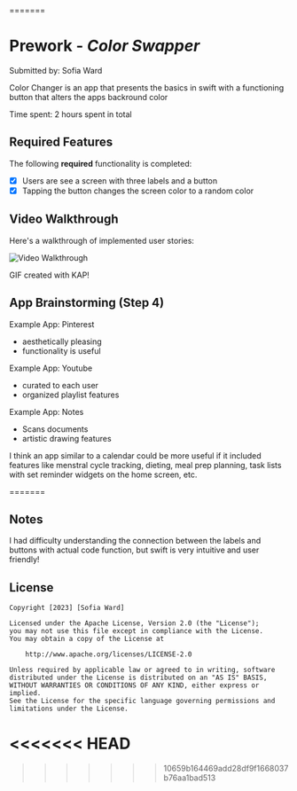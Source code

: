 
=======
# Prework - *Color Swapper*
Submitted by: Sofia Ward

Color Changer is an app that presents the basics in swift with a functioning button that alters the apps backround color 

Time spent: 2 hours spent in total

## Required Features

The following **required** functionality is completed:

- [x] Users are see a screen with three labels and a button
- [x] Tapping the button changes the screen color to a random color
 
## Video Walkthrough

Here's a walkthrough of implemented user stories:

<img src='file:///private/var/folders/vl/5vvkz9vn0wx4n8042vcvf2lc0000gp/T/30aff3e8dff565296cd518c4c67efd0f/Kapture%202023-08-10%20at%2019.13.20.gif' title='Video Walkthrough' width='' alt='Video Walkthrough' />

GIF created with KAP!  

## App Brainstorming (Step 4)

Example App: Pinterest
- aesthetically pleasing
- functionality is useful

Example App: Youtube
- curated to each user
- organized playlist features

Example App: Notes
- Scans documents
- artistic drawing features

I think an app similar to a calendar could be more useful if it included features like menstral cycle tracking, dieting, meal prep planning, task lists with set reminder widgets on the home screen, etc.


=======
## Notes

I had difficulty understanding the connection between the labels and buttons with actual code function, but swift is very intuitive and user friendly!

## License

    Copyright [2023] [Sofia Ward]

    Licensed under the Apache License, Version 2.0 (the "License");
    you may not use this file except in compliance with the License.
    You may obtain a copy of the License at

        http://www.apache.org/licenses/LICENSE-2.0

    Unless required by applicable law or agreed to in writing, software
    distributed under the License is distributed on an "AS IS" BASIS,
    WITHOUT WARRANTIES OR CONDITIONS OF ANY KIND, either express or implied.
    See the License for the specific language governing permissions and
    limitations under the License.
<<<<<<< HEAD
=======

>>>>>>> 10659b164469add28df9f1668037b76aa1bad513


